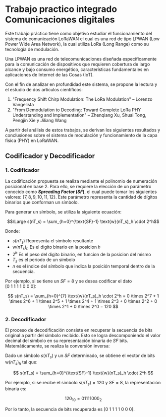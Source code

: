 # Trabajo practico integrado Comunicaciones digitales

Este trabajo práctico tiene como objetivo estudiar el funcionamiento del sistema de comunicación LoRaWAN el cual es una red de tipo LPWAN (Low Power Wide Area Network), la cual utiliza LoRa (Long Range) como su tecnología de modulación.

Una LPWAN es una red de telecomunicaciones diseñada específicamente para la comunicación de dispositivos que requieren cobertura de largo alcance y bajo consumo energético, características fundamentales en aplicaciones de Internet de las Cosas (IoT).

Con el fin de analizar en profundidad este sistema, se propone la lectura y el estudio de dos artículos científicos:
1. "Frequency Shift Chirp Modulation: The LoRa Modulation" – Lorenzo Vangelista
2. "From Demodulation to Decoding: Toward Complete LoRa PHY Understanding and Implementation" – Zhenqiang Xu, Shuai Tong, Pengjin Xie y Jiliang Wang

A partir del análisis de estos trabajos, se derivan los siguientes resultados y conclusiones sobre el sistema de modulación y funcionamiento de la capa física (PHY) en LoRaWAN.

## Codificador y Decodificador

### 1. Codificador
La codificación propuesta se realiza mediante el polinomio de numeración posicional en base 2. Para ello, se requiere la elección de un parámetro conocido como **_Spreading Factor_ ($SF$)**, el cual puede tomar los siguientes valores: $\{7,8,9,10,11,12\}$. Este parámetro representa la cantidad de dígitos binarios que conforman un símbolo.

Para generar un símbolo, se utiliza la siguiente ecuación:

$$\Large s(nT_s) = \sum_{h=0}^{\text{SF}-1} \text{w}(nT_s)_h \cdot 2^h$$

Donde:
- $s(nT_s)$ Representa el simbolo resultante
- $\text{w}(nT_s)_h$ Es el digito binario en la posicion $h$
- $2^h$ Es el peso del digito binario, en funcion de la posicion del mismo
- $T_s$ es el período de un símbolo
- $n$ es el índice del símbolo que indica la posición temporal dentro de la secuencia.

Por ejemplo, si se tiene un $SF=8$ y se desea codificar el dato $[0\ 1\ 1\ 1\ 1\ 0\ 0\ 0]$:

$$
s(nT_s) = \sum_{h=0}^{7} \text{w}(nT_s)_h \cdot 2^h = 0 \times 2^7 + 1 \times 2^6 + 1 \times 2^5 + 1 \times 2^4 + 1 \times 2^3 + 0 \times 2^2 + 0 \times 2^1 + 0 \times 2^0 = 120
$$

### 2. Decodificador

El proceso de decodificación consiste en recuperar la secuencia de bits original a partir del símbolo recibido. Esto se logra descomponiendo el valor decimal del símbolo en su representación binaria de $SF$ bits. Matemáticamente, se realiza la conversión inversa:

Dado un símbolo $s(nT_s)$ y un $SF$ determinado, se obtiene el vector de bits $\text{w}(nT_s)_h$ tal que:

$$
s(nT_s) = \sum_{h=0}^{\text{SF}-1} \text{w}(nT_s)_h \cdot 2^h
$$

Por ejemplo, si se recibe el símbolo $s(nT_s) = 120$ y $SF = 8$, la representación binaria es:

$$
120_{10} = 01111000_2
$$

Por lo tanto, la secuencia de bits recuperada es $[0\ 1\ 1\ 1\ 1\ 0\ 0\ 0]$.
